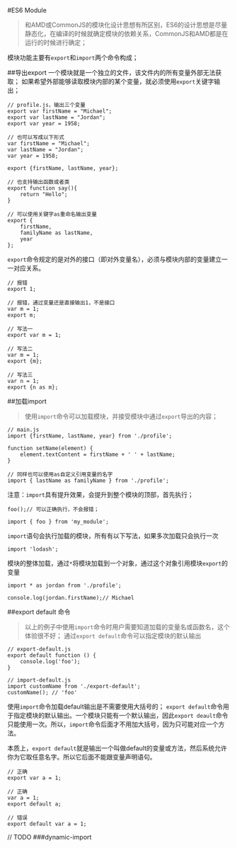 #ES6 Module
> 和AMD或CommonJS的模块化设计思想有所区别，ES6的设计思想是尽量静态化，在编译的时候就确定模块的依赖关系，CommonJS和AMD都是在运行的时候进行确定；


模块功能主要有`export`和`import`两个命令构成；

##导出export
一个模块就是一个独立的文件，该文件内的所有变量外部无法获取；
如果希望外部能够读取模块内部的某个变量，就必须使用`export`关键字输出；

	
	// profile.js，输出三个变量
	export var firstName = "Michael";
	export var lastName = "Jordan";
	export var year = 1958;

	// 也可以写成以下形式
	var firstName = "Michael";
	var lastName = "Jordan";
	var year = 1958;
	
	export {firstName, lastName, year};

	// 也支持输出函数或者类
	export function say(){
		return "Hello";
	}

	// 可以使用关键字as重命名输出变量
	export {
		firstName, 
		familyName as lastName, 
		year
	};
	
`export`命令规定的是对外的接口（即对外变量名），必须与模块内部的变量建立一一对应关系。

	// 报错
	export 1;

	// 报错，通过变量还是直接输出1，不是接口
	var m = 1;
	export m;

	// 写法一
	export var m = 1;

	// 写法二
	var m = 1;
	export {m};

	// 写法三
	var n = 1;
	export {n as m};

##加载import
> 使用`import`命令可以加载模块，并接受模块中通过`export`导出的内容；

	// main.js
	import {firstName, lastName, year} from './profile';

	function setName(element) {
	  	element.textContent = firstName + ' ' + lastName;
	}

	// 同样也可以使用as自定义引用变量的名字
	import { lastName as familyName } from './profile';

注意：`import`具有提升效果，会提升到整个模块的顶部，首先执行；

	foo();// 可以正确执行，不会报错；

	import { foo } from 'my_module';

`import`语句会执行加载的模块，所有有以下写法，如果多次加载只会执行一次
	
	import 'lodash';

模块的整体加载，通过`*`将模块加载到一个对象，通过这个对象引用模块`export`的变量

	import * as jordan from './profile';

	console.log(jordan.firstName);// Michael

##export default 命令
> 以上的例子中使用`import`命令时用户需要知道加载的变量名或函数名，这个体验很不好；
> 通过`export default`命令可以指定模块的默认输出

	// export-default.js
	export default function () {
		console.log('foo');
	}

	// import-default.js
	import customName from './export-default';
	customName(); // 'foo'

使用`import`命令加载default输出是不需要使用大括号的；
`export default`命令用于指定模块的默认输出。一个模块只能有一个默认输出，因此`export deault`命令只能使用一次。所以，`import`命令后面才不用加大括号，因为只可能对应一个方法。

本质上，`export default`就是输出一个叫做default的变量或方法，然后系统允许你为它取任意名字。所以它后面不能跟变量声明语句。

	// 正确
	export var a = 1;

	// 正确
	var a = 1;
	export default a;

	// 错误
	export default var a = 1;

// TODO
###dynamic-import